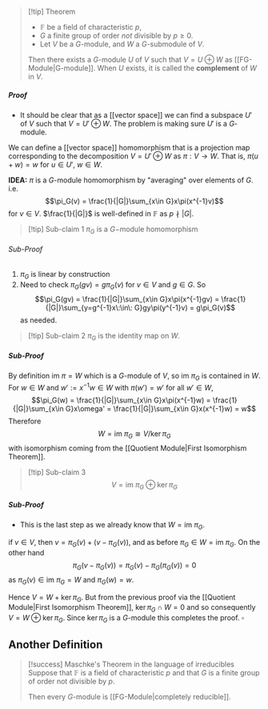 
>[!tip] Theorem
> - $\mathbb{F}$ be a field of characteristic $p$,
> - $G$ a finite group of order *not* divisible by $p \geq 0$.  
> - Let $V$ be a $G$-module, and $W$ a $G$-submodule of $V$. 
> 
> Then there exists a $G$-module $U$ of $V$ such that $V = U \oplus W$ as [[FG-Module|G-module]]. 
> When $U$ exists, it is called the **complement** of $W$ in $V$.
##### Proof
- It should be clear that as a [[vector space]] we can find a subspace $U'$ of $V$ such that $V = U' \oplus W$. The problem is making sure $U'$ is a $G$-module.

We can define a [[vector space]] homomorphism that is a projection map corresponding to the decomposition $V = U' \oplus W$ as $\pi: V \to W$. That is, $\pi(u+w) = w$ for $u \in U'$, $w \in W$. 

**IDEA:** $\pi$ is a $G$-module homomorphism by "averaging" over elements of $G$. i.e.
$$\pi_G(v) = \frac{1}{|G|}\sum_{x\in G}x\pi(x^{-1}v)$$
for $v \in V$. $\frac{1}{|G|}$ is well-defined in $\mathbb{F}$ as $p \nmid |G|$.  

>[!tip] Sub-claim 1
>$\pi_G$ is a $G-$module homomorphism
###### Sub-Proof
1. $\pi_G$ is linear by construction
2. Need to check $\pi_G(gv) = g\pi_G(v)$ for $v \in V$ and $g \in G$. So
$$\pi_G(gv) = \frac{1}{|G|}\sum_{x\in G}x\pi(x^{-1}gv) = \frac{1}{|G|}\sum_{y=g^{-1}x\:\in\: G}gy\pi(y^{-1}v) = g\pi_G(v)$$
	as needed.

>[!tip] Sub-claim 2
>$\pi_G$ is the identity map on $W$.
##### Sub-Proof
By definition $\text{im }\pi = W$ which is a $G$-module of $V$, so $\text{im }\pi_G$ is contained in $W$. For $w\in W$ and $w' := x^{-1}w\in W$ with $\pi(w') = w'$ for all $w' \in W$,
$$\pi_G(w) = \frac{1}{|G|}\sum_{x\in G}x\pi(x^{-1}w) = \frac{1}{|G|}\sum_{x\in G}x\omega' = \frac{1}{|G|}\sum_{x\in G}x(x^{-1}w) = w$$
Therefore 
$$W = \text{im }\pi_G \cong V / \ker \pi_G$$
with isomorphism coming from the [[Quotient Module|First Isomorphism Theorem]].  

>[!tip] Sub-claim 3
>$$V = \text{im } \pi_G \oplus \ker \pi_G$$
##### Sub-Proof

- This is the last step as we already know that $W = \text{im }\pi_G$. 

if $v \in V$, then $v = \pi_G(v) + (v - \pi_G(v))$, and as before $\pi_G \in W= \text{im }\pi_G$. On the other hand
$$\pi_G(v - \pi_G(v)) = \pi_G(v) - \pi_G(\pi_G(v)) = 0$$
as $\pi_G(v) \in \text{im }\pi_G = W$ and $\pi_G(w) = w$. 

Hence $V = W + \ker \pi_G$. But from the previous proof via the [[Quotient Module|First Isomorphism Theorem]], $\ker \pi_G \cap W = 0$ and so consequently $V = W \oplus \ker \pi_G$. Since $\ker \pi_G$ is a $G$-module this completes the proof.   $\square$ 

## Another Definition

>[!success] Maschke's Theorem in the language of irreducibles
>Suppose that $\mathbb{F}$ is a field of characteristic $p$ and that $G$ is a finite group of order not divisible by $p$. 
>
>Then every $G$-module is [[FG-Module|completely reducible]].



